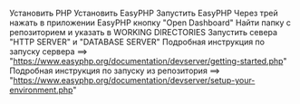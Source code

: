 Установить PHP
Установить EasyPHP
Запустить EasyPHP 
Через трей нажать в приложении EasyPHP кнопку "Open Dashboard"
Найти папку с репозиторием и указать в WORKING DIRECTORIES
Запустить севера "HTTP SERVER" и "DATABASE SERVER"
Подробная инструкция по запуску сервера ==> "https://www.easyphp.org/documentation/devserver/getting-started.php"
Подробная инструкция по запуску из репозитория ==> "https://www.easyphp.org/documentation/devserver/setup-your-environment.php"
